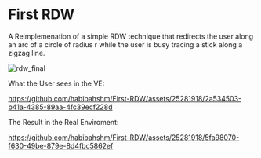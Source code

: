 # First RDW
 A Reimplemenation of a simple RDW technique that redirects the user along an arc of a circle of radius r while the user is busy tracing a stick along a zigzag line.
 
 ![rdw_final](https://github.com/habibahshm/First-RDW/assets/25281918/964910f9-7b40-42fd-9c15-9224394a4eb9)

What the User sees in the VE:

https://github.com/habibahshm/First-RDW/assets/25281918/2a534503-b41a-4385-89aa-4fc39ecf228d

The Result in the Real Enviroment: 

https://github.com/habibahshm/First-RDW/assets/25281918/5fa98070-f630-49be-879e-8d4fbc5862ef



